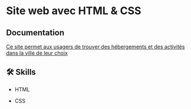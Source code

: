 
# Site web avec HTML & CSS




## Documentation

[Ce site permet aux usagers de trouver des hébergements et des activités dans la ville de leur choix](https://linktodocumentation)


## 🛠 Skills
- HTML

- CSS

